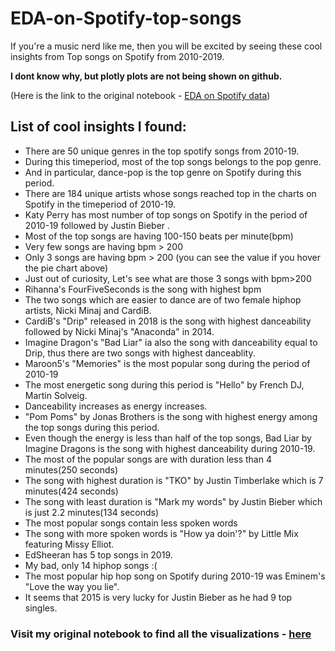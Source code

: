# EDA-on-Spotify-top-songs
 If you're a music nerd like me, then you will be excited by seeing these cool insights from Top songs on Spotify from 2010-2019.

**I dont know why, but plotly plots are not being shown on github.**

(Here is the link to the original notebook - [EDA on Spotify data](https://www.kaggle.com/saiyan6174/eda-on-top-spotify-songs/data))

## List of cool insights I found:

  * There are 50 unique genres in the top spotify songs from 2010-19.
  * During this timeperiod, most of the top songs belongs to the pop genre.
  *  And in particular, dance-pop is the top genre on Spotify during this period.
  *  There are 184 unique artists whose songs reached top in the charts on Spotify in the timeperiod of 2010-19.
  *  Katy Perry has most number of top songs on Spotify in the period of 2010-19 followed by Justin Bieber .
  *  Most of the top songs are having 100-150 beats per minute(bpm)
  *  Very few songs are having bpm > 200
  *  Only 3 songs are having bpm > 200 (you can see the value if you hover the pie chart above)
  *  Just out of curiosity, Let's see what are those 3 songs with bpm>200
  *  Rihanna's FourFiveSeconds is the song with highest bpm
  *  The two songs which are easier to dance are of two female hiphop artists, Nicki Minaj and CardiB.
  *  CardiB's "Drip" released in 2018 is the song with highest danceability followed by Nicki Minaj's "Anaconda" in 2014.
  *  Imagine Dragon's "Bad Liar" ia also the song with danceability equal to Drip, thus there are two songs with highest danceablity.
  *  Maroon5's "Memories" is the most popular song during the period of 2010-19
  * The most energetic song during this period is "Hello" by French DJ, Martin Solveig.
  *  Danceability increases as energy increases.
  *  "Pom Poms" by Jonas Brothers is the song with highest energy among the top songs during this period.
  *  Even though the energy is less than half of the top songs, Bad Liar by Imagine Dragons is the song with highest danceability during 2010-19.
  *  The most of the popular songs are with duration less than 4 minutes(250 seconds)
  *  The song with highest duration is "TKO" by Justin Timberlake which is 7 minutes(424 seconds)
  *  The song with least duration is "Mark my words" by Justin Bieber which is just 2.2 minutes(134 seconds)
  *  The most popular songs contain less spoken words
  *  The song with more spoken words is "How ya doin'?" by Little Mix featuring Missy Elliot.
  *  EdSheeran has 5 top songs in 2019.
  *  My bad, only 14 hiphop songs :(
  *  The most popular hip hop song on Spotify during 2010-19 was Eminem's "Love the way you lie".
  *  It seems that 2015 is very lucky for Justin Bieber as he had 9 top singles.

### Visit my original notebook to find all the visualizations - [here](https://www.kaggle.com/saiyan6174/eda-on-top-spotify-songs/data)

